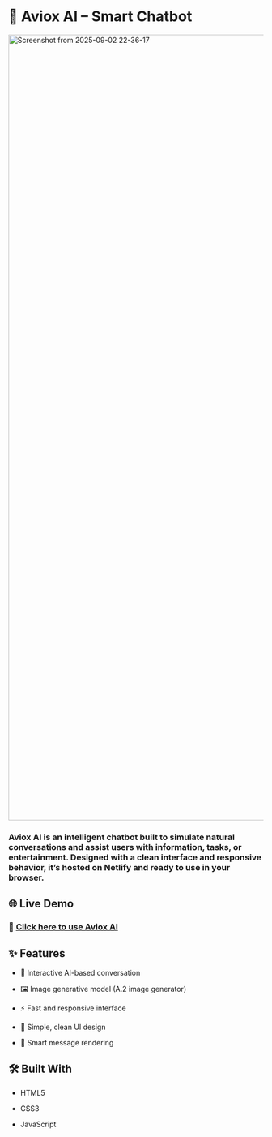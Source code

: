 # 🤖 Aviox AI – Smart Chatbot

<img width="3070" height="1550" alt="Screenshot from 2025-09-02 22-36-17" src="https://github.com/user-attachments/assets/6010118b-328d-47c0-b042-655ba8837591" />

### Aviox AI is an intelligent chatbot built to simulate natural conversations and assist users with information, tasks, or entertainment. Designed with a clean interface and responsive behavior, it’s hosted on Netlify and ready to use in your browser.

## 🌐 Live Demo

### 🔗 [Click here to use Aviox AI](https://aviox.netlify.app/)

## ✨ Features

 - 🧠 Interactive AI-based conversation

 - 🖼️ Image generative model (A.2 image generator)

 - ⚡ Fast and responsive interface

 - 🎨 Simple, clean UI design

 - 💬 Smart message rendering

## 🛠️ Built With

 - HTML5

 - CSS3

 - JavaScript

